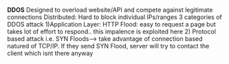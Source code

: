 **DDOS**
Designed to overload website/API and compete against legitimate connections
Distributed: Hard to block individual IPs/ranges
3 categories of DDOS attack
 1)Application Layer: HTTP Flood: easy to request a page but takes lot of effort to respond.. this impalence is exploited here
 2) Protocol based attack i.e. SYN Floods--> take advantage of connection based natured of TCP/IP. If they send SYN Flood, 
 server will try to contact the client which isnt there anyway
 

